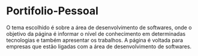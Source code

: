 # Portifolio-Pessoal
O tema escolhido é sobre a área de desenvolvimento de softwares, onde o objetivo da página é informar o nível de conhecimento em determinadas tecnologias e também apresentar os trabalhos. A página é voltada para empresas que estão ligadas com a área de desenvolvimento de softwares. 
